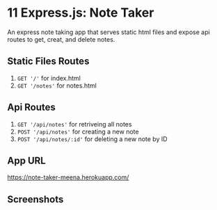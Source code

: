 # 11 Express.js: Note Taker
An express note taking app that serves static html files and expose api routes to get, creat, and delete notes.

## Static Files Routes
1. ```GET '/'``` for index.html
2. ```GET '/notes'``` for notes.html

## Api Routes
1. ```GET '/api/notes'``` for retriveing all notes
2. ```POST '/api/notes'``` for creating a new note
2. ```POST '/api/notes/:id'``` for deleting a new note by ID

## App URL
https://note-taker-meena.herokuapp.com/ 

## Screenshots
